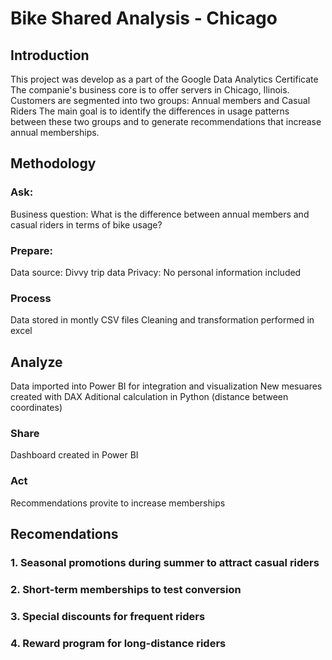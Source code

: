 # Bike Shared Analysis - Chicago
## Introduction
This project was develop as a part of the Google Data Analytics Certificate
The companie's business core is to offer servers in Chicago, Ilinois. Customers are segmented into two groups: 
Annual members and Casual Riders 
The main goal is to identify the differences in usage patterns between these two groups and to generate recommendations that increase annual memberships.
## Methodology
### Ask: 
Business question: What is the difference between annual members and casual riders in terms of bike usage?
### Prepare:
Data source: Divvy trip data
Privacy: No personal information included 
### Process
Data stored in montly CSV files
Cleaning and transformation performed in excel 
## Analyze 
Data imported into Power BI for integration and visualization 
New mesuares created with DAX
Aditional calculation in Python (distance between coordinates)
### Share 
Dashboard created in Power BI
### Act
Recommendations provite to increase memberships 

## Recomendations
### 1. Seasonal promotions during summer to attract casual riders
### 2. Short-term memberships to test conversion
### 3. Special discounts for frequent riders 
### 4. Reward program for long-distance riders 







